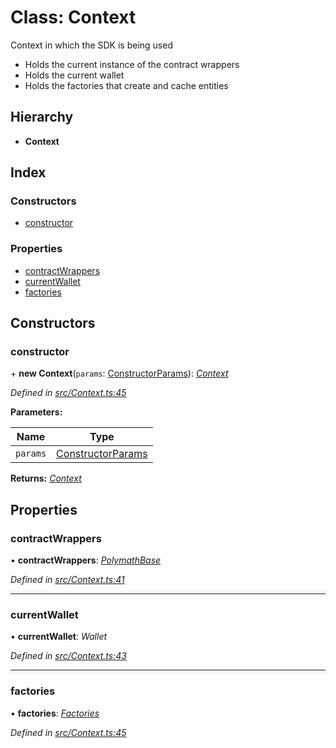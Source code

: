 # Class: Context

Context in which the SDK is being used

- Holds the current instance of the contract wrappers
- Holds the current wallet
- Holds the factories that create and cache entities

## Hierarchy

* **Context**

## Index

### Constructors

* [constructor](_context_.context.md#constructor)

### Properties

* [contractWrappers](_context_.context.md#contractwrappers)
* [currentWallet](_context_.context.md#currentwallet)
* [factories](_context_.context.md#factories)

## Constructors

###  constructor

\+ **new Context**(`params`: [ConstructorParams](../interfaces/_context_.constructorparams.md)): *[Context](_context_.context.md)*

*Defined in [src/Context.ts:45](https://github.com/PolymathNetwork/polymath-sdk/blob/ade5412/src/Context.ts#L45)*

**Parameters:**

Name | Type |
------ | ------ |
`params` | [ConstructorParams](../interfaces/_context_.constructorparams.md) |

**Returns:** *[Context](_context_.context.md)*

## Properties

###  contractWrappers

• **contractWrappers**: *[PolymathBase](_polymathbase_.polymathbase.md)*

*Defined in [src/Context.ts:41](https://github.com/PolymathNetwork/polymath-sdk/blob/ade5412/src/Context.ts#L41)*

___

###  currentWallet

• **currentWallet**: *Wallet*

*Defined in [src/Context.ts:43](https://github.com/PolymathNetwork/polymath-sdk/blob/ade5412/src/Context.ts#L43)*

___

###  factories

• **factories**: *[Factories](../interfaces/_context_.factories.md)*

*Defined in [src/Context.ts:45](https://github.com/PolymathNetwork/polymath-sdk/blob/ade5412/src/Context.ts#L45)*
